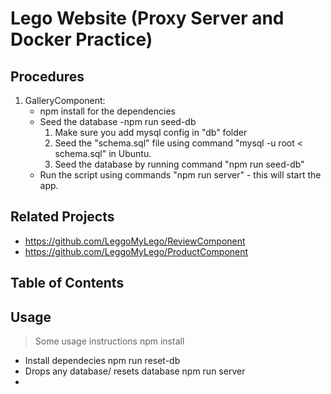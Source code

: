 # Lego Website (Proxy Server and Docker Practice) #
## Procedures ##
1. GalleryComponent:
    -   npm install  for the dependencies
    - Seed the database
        -npm run seed-db
        1. Make sure you add mysql config in "db" folder
        2. Seed the "schema.sql" file using command "mysql -u root < schema.sql" in Ubuntu.
        3. Seed the database by running command "npm run seed-db"
    - Run the script using commands "npm run server" - this will start the app.


## Related Projects

  - https://github.com/LeggoMyLego/ReviewComponent
  - https://github.com/LeggoMyLego/ProductComponent

## Table of Contents


## Usage

> Some usage instructions
npm install
  - Install dependecies
npm run reset-db
 - Drops any database/ resets database
npm run server
  - 

